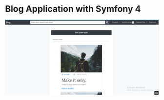 # Blog Application with Symfony 4

![Image of Application](https://raw.githubusercontent.com/margaritcatalin/Symfony/master/symfony.PNG)
